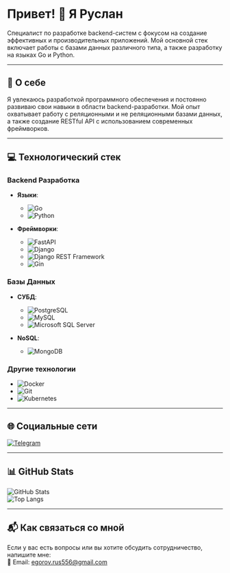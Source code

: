 # Привет! 👋 Я Руслан  

Специалист по разработке backend-систем с фокусом на создание эффективных и производительных приложений. Мой основной стек включает работы с базами данных различного типа, а также разработку на языках Go и Python.

---

## 🚀 О себе  
Я увлекаюсь разработкой программного обеспечения и постоянно развиваю свои навыки в области backend-разработки. Мой опыт охватывает работу с реляционными и не реляционными базами данных, а также создание RESTful API с использованием современных фреймворков.

---

## 💻 Технологический стек  

### Backend Разработка  
- **Языки**:  
  - ![Go](https://img.shields.io/badge/Go-00ADD8?style=for-the-badge&logo=go&logoColor=white)  
  - ![Python](https://img.shields.io/badge/Python-3776AB?style=for-the-badge&logo=python&logoColor=white) 

- **Фреймворки**:  
  - ![FastAPI](https://img.shields.io/badge/FastAPI-005571?style=for-the-badge&logo=fastapi)  
  - ![Django](https://img.shields.io/badge/Django-092E20?style=for-the-badge&logo=django&logoColor=green)  
  - ![Django REST Framework](https://img.shields.io/badge/Django%20REST%20Framework-28a745?style=for-the-badge&logo=djangorestframework&logoColor=white)
  - ![Gin](https://img.shields.io/badge/Gin-00ADD8?style=for-the-badge&logo=go&logoColor=white)

### Базы Данных  
- **СУБД**:  
  - ![PostgreSQL](https://img.shields.io/badge/PostgreSQL-316192?style=for-the-badge&logo=postgresql&logoColor=white)  
  - ![MySQL](https://img.shields.io/badge/MySQL-4479A1?style=for-the-badge&logo=mysql&logoColor=white)  
  - ![Microsoft SQL Server](https://img.shields.io/badge/Microsoft%20SQL%20Server-CC2927?style=for-the-badge&logo=microsoftsqlserver&logoColor=white)  

- **NoSQL**:  
  - ![MongoDB](https://img.shields.io/badge/MongoDB-47A248?style=for-the-badge&logo=mongodb&logoColor=white)  

### Другие технологии  
- ![Docker](https://img.shields.io/badge/Docker-2496ED?style=for-the-badge&logo=docker&logoColor=white)  
- ![Git](https://img.shields.io/badge/Git-F05032?style=for-the-badge&logo=git&logoColor=white)  
- ![Kubernetes](https://img.shields.io/badge/Kubernetes-326CE5?style=for-the-badge&logo=kubernetes&logoColor=white)  

---

## 🌐 Социальные сети  

[![Telegram](https://img.shields.io/badge/Telegram-26A5E4?style=for-the-badge&logo=telegram&logoColor=white)](https://t.me/h4pY0)   

---

## 📊 GitHub Stats  

![GitHub Stats](https://github-readme-stats.vercel.app/api?username=ваш_username&show_icons=true&theme=radical)  
![Top Langs](https://github-readme-stats.vercel.app/api/top-langs/?username=ваш_username&layout=compact&theme=radical)

---

## 📬 Как связаться со мной  
Если у вас есть вопросы или вы хотите обсудить сотрудничество, напишите мне:  
📧 Email: egorov.rus556@gmail.com 

